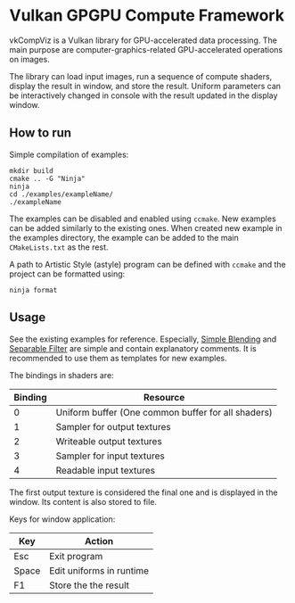 # Vulkan GPGPU Compute Framework
vkCompViz is a Vulkan library for GPU-accelerated data processing. The main purpose are computer-graphics-related GPU-accelerated operations on images.

The library can load input images, run a sequence of compute shaders, display the result in window, and store the result. Uniform parameters can be interactively changed in console with the result updated in the display window.

## How to run
Simple compilation of examples:
```
mkdir build
cmake .. -G "Ninja"
ninja
cd ./examples/exampleName/
./exampleName
```
The examples can be disabled and enabled using  `ccmake`. New examples can be added similarly to the existing ones. When created new example in the examples directory, the example can be added to the main `CMakeLists.txt` as the rest.

A path to Artistic Style (astyle) program can be defined with `ccmake` and the project can be formatted using:
```
ninja format
```
## Usage
See the existing examples for reference. Especially, [Simple Blending](examples/simpleBlending) and [Separable Filter](examples/separableFilter) are simple and contain explanatory comments. It is recommended to use them as templates for new examples.

The bindings in shaders are:  

| Binding | Resource |
|---|---|
| 0 | Uniform buffer (One common buffer for all shaders) | 
| 1 | Sampler for output textures | 
| 2 | Writeable output textures | 
| 3 | Sampler for input textures | 
| 4 | Readable input textures | 

The first output texture is considered the final one and is displayed in the window. Its content is also stored to file.  

Keys for window application:  

| Key | Action |
|---|---|
| Esc | Exit program | 
| Space | Edit uniforms in runtime | 
| F1 | Store the the result | 
